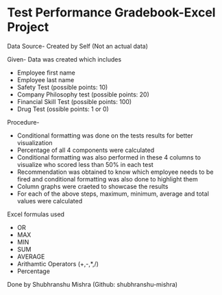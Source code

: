 # Test Performance Gradebook-Excel Project

Data Source- Created by Self (Not an actual data)

Given- Data was created which includes
- Employee first name
- Employee last name
- Safety Test (possible points: 10)
- Company Philosophy test (possible points: 20)
- Financial Skill Test (possible points: 100)
- Drug Test (ossible points: 1 or 0) 

Procedure- 
- Conditional formatting was done on the tests results for better visualization
- Percentage of all 4 components were calculated
- Conditional formatting was also performed in these 4 columns to visualize who scored less than 50% in each test 
- Recommendation was obtained to know which employee needs to be fired and conditional formatting was also done to highlight them
- Column graphs were craeted to showcase the results
- For each of the above steps, maximum, minimum, average and total values were calculated


Excel formulas used
- OR
- MAX
- MIN
- SUM
- AVERAGE
- Arithamtic Operators (+,-,*,/) 
- Percentage

Done by Shubhranshu Mishra (Github: shubhranshu-mishra)
